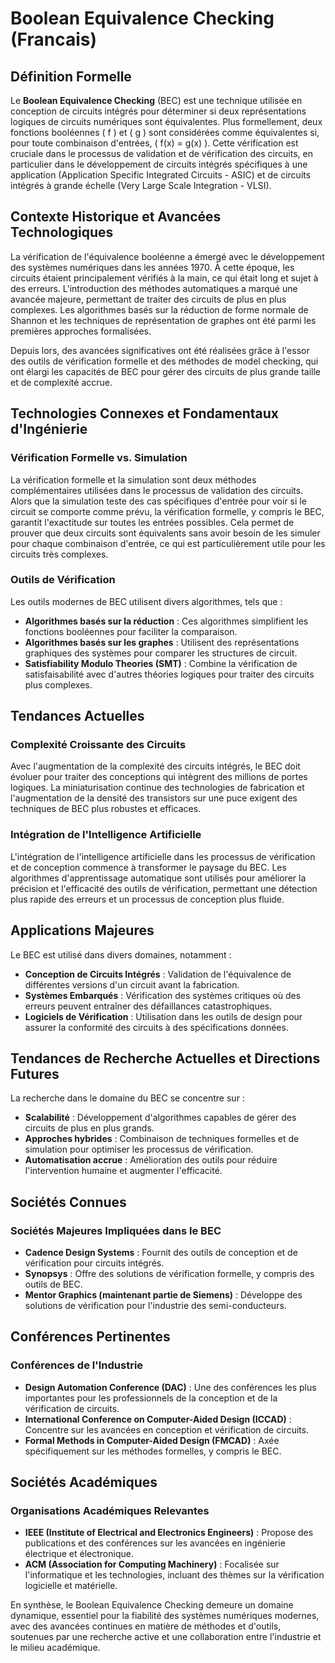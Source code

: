 # Boolean Equivalence Checking (Francais)

## Définition Formelle

Le **Boolean Equivalence Checking** (BEC) est une technique utilisée en conception de circuits intégrés pour déterminer si deux représentations logiques de circuits numériques sont équivalentes. Plus formellement, deux fonctions booléennes \( f \) et \( g \) sont considérées comme équivalentes si, pour toute combinaison d'entrées, \( f(x) = g(x) \). Cette vérification est cruciale dans le processus de validation et de vérification des circuits, en particulier dans le développement de circuits intégrés spécifiques à une application (Application Specific Integrated Circuits - ASIC) et de circuits intégrés à grande échelle (Very Large Scale Integration - VLSI).

## Contexte Historique et Avancées Technologiques

La vérification de l'équivalence booléenne a émergé avec le développement des systèmes numériques dans les années 1970. À cette époque, les circuits étaient principalement vérifiés à la main, ce qui était long et sujet à des erreurs. L'introduction des méthodes automatiques a marqué une avancée majeure, permettant de traiter des circuits de plus en plus complexes. Les algorithmes basés sur la réduction de forme normale de Shannon et les techniques de représentation de graphes ont été parmi les premières approches formalisées.

Depuis lors, des avancées significatives ont été réalisées grâce à l'essor des outils de vérification formelle et des méthodes de model checking, qui ont élargi les capacités de BEC pour gérer des circuits de plus grande taille et de complexité accrue.

## Technologies Connexes et Fondamentaux d'Ingénierie

### Vérification Formelle vs. Simulation

La vérification formelle et la simulation sont deux méthodes complémentaires utilisées dans le processus de validation des circuits. Alors que la simulation teste des cas spécifiques d'entrée pour voir si le circuit se comporte comme prévu, la vérification formelle, y compris le BEC, garantit l'exactitude sur toutes les entrées possibles. Cela permet de prouver que deux circuits sont équivalents sans avoir besoin de les simuler pour chaque combinaison d'entrée, ce qui est particulièrement utile pour les circuits très complexes.

### Outils de Vérification

Les outils modernes de BEC utilisent divers algorithmes, tels que :

- **Algorithmes basés sur la réduction** : Ces algorithmes simplifient les fonctions booléennes pour faciliter la comparaison.
- **Algorithmes basés sur les graphes** : Utilisent des représentations graphiques des systèmes pour comparer les structures de circuit.
- **Satisfiability Modulo Theories (SMT)** : Combine la vérification de satisfaisabilité avec d'autres théories logiques pour traiter des circuits plus complexes.

## Tendances Actuelles

### Complexité Croissante des Circuits

Avec l'augmentation de la complexité des circuits intégrés, le BEC doit évoluer pour traiter des conceptions qui intègrent des millions de portes logiques. La miniaturisation continue des technologies de fabrication et l'augmentation de la densité des transistors sur une puce exigent des techniques de BEC plus robustes et efficaces.

### Intégration de l'Intelligence Artificielle

L'intégration de l'intelligence artificielle dans les processus de vérification et de conception commence à transformer le paysage du BEC. Les algorithmes d'apprentissage automatique sont utilisés pour améliorer la précision et l'efficacité des outils de vérification, permettant une détection plus rapide des erreurs et un processus de conception plus fluide.

## Applications Majeures

Le BEC est utilisé dans divers domaines, notamment :

- **Conception de Circuits Intégrés** : Validation de l'équivalence de différentes versions d'un circuit avant la fabrication.
- **Systèmes Embarqués** : Vérification des systèmes critiques où des erreurs peuvent entraîner des défaillances catastrophiques.
- **Logiciels de Vérification** : Utilisation dans les outils de design pour assurer la conformité des circuits à des spécifications données.

## Tendances de Recherche Actuelles et Directions Futures

La recherche dans le domaine du BEC se concentre sur :

- **Scalabilité** : Développement d'algorithmes capables de gérer des circuits de plus en plus grands.
- **Approches hybrides** : Combinaison de techniques formelles et de simulation pour optimiser les processus de vérification.
- **Automatisation accrue** : Amélioration des outils pour réduire l'intervention humaine et augmenter l'efficacité.

## Sociétés Connues

### Sociétés Majeures Impliquées dans le BEC

- **Cadence Design Systems** : Fournit des outils de conception et de vérification pour circuits intégrés.
- **Synopsys** : Offre des solutions de vérification formelle, y compris des outils de BEC.
- **Mentor Graphics (maintenant partie de Siemens)** : Développe des solutions de vérification pour l'industrie des semi-conducteurs.

## Conférences Pertinentes

### Conférences de l'Industrie

- **Design Automation Conference (DAC)** : Une des conférences les plus importantes pour les professionnels de la conception et de la vérification de circuits.
- **International Conference on Computer-Aided Design (ICCAD)** : Concentre sur les avancées en conception et vérification de circuits.
- **Formal Methods in Computer-Aided Design (FMCAD)** : Axée spécifiquement sur les méthodes formelles, y compris le BEC.

## Sociétés Académiques

### Organisations Académiques Relevantes

- **IEEE (Institute of Electrical and Electronics Engineers)** : Propose des publications et des conférences sur les avancées en ingénierie électrique et électronique.
- **ACM (Association for Computing Machinery)** : Focalisée sur l'informatique et les technologies, incluant des thèmes sur la vérification logicielle et matérielle.

En synthèse, le Boolean Equivalence Checking demeure un domaine dynamique, essentiel pour la fiabilité des systèmes numériques modernes, avec des avancées continues en matière de méthodes et d'outils, soutenues par une recherche active et une collaboration entre l'industrie et le milieu académique.